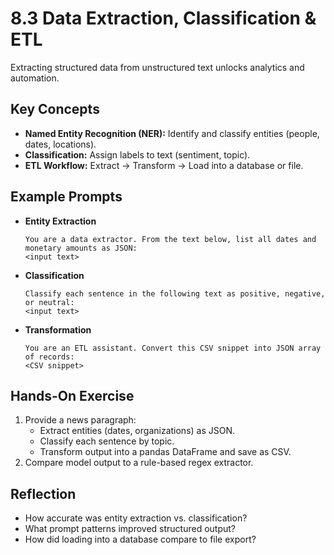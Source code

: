 # 8.3 Data Extraction, Classification & ETL

Extracting structured data from unstructured text unlocks analytics and automation.

## Key Concepts

- **Named Entity Recognition (NER):** Identify and classify entities (people, dates, locations).  
- **Classification:** Assign labels to text (sentiment, topic).  
- **ETL Workflow:** Extract → Transform → Load into a database or file.

## Example Prompts

- **Entity Extraction**  
  ```
  You are a data extractor. From the text below, list all dates and monetary amounts as JSON:
  <input text>
  ```
- **Classification**  
  ```
  Classify each sentence in the following text as positive, negative, or neutral:
  <input text>
  ```
- **Transformation**  
  ```
  You are an ETL assistant. Convert this CSV snippet into JSON array of records:
  <CSV snippet>
  ```

## Hands-On Exercise

1. Provide a news paragraph:  
   - Extract entities (dates, organizations) as JSON.  
   - Classify each sentence by topic.  
   - Transform output into a pandas DataFrame and save as CSV.  
2. Compare model output to a rule-based regex extractor.  

## Reflection

- How accurate was entity extraction vs. classification?  
- What prompt patterns improved structured output?  
- How did loading into a database compare to file export?
